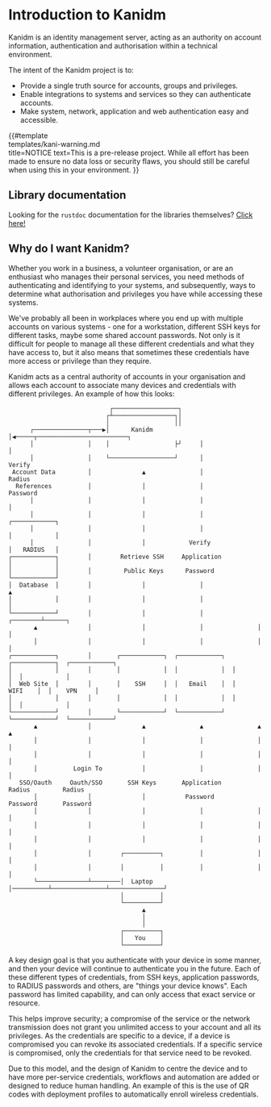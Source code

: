 # Introduction to Kanidm

Kanidm is an identity management server, acting as an authority on account information, authentication
and authorisation within a technical environment.

The intent of the Kanidm project is to:

* Provide a single truth source for accounts, groups and privileges.
* Enable integrations to systems and services so they can authenticate accounts.
* Make system, network, application and web authentication easy and accessible.


 {{#template  
    templates/kani-warning.md      
    title=NOTICE
    text=This is a pre-release project. While all effort has been made to ensure no data loss or security flaws, you should still be careful when using this in your environment.
}}

## Library documentation

Looking for the `rustdoc` documentation for the libraries themselves? [Click here!](https://kanidm.com/documentation/)

## Why do I want Kanidm?

Whether you work in a business, a volunteer organisation, or are an enthusiast who manages 
their personal services, you need methods of authenticating and identifying 
to your systems, and subsequently, ways to determine what authorisation and privileges you have
while accessing these systems.

We've probably all been in workplaces where you end up with multiple accounts on various
systems - one for a workstation, different SSH keys for different tasks, maybe some shared
account passwords. Not only is it difficult for people to manage all these different credentials
and what they have access to, but it also means that sometimes these credentials have more
access or privilege than they require.

Kanidm acts as a central authority of accounts in your organisation and allows each account to associate
many devices and credentials with different privileges. An example of how this looks:

                                ┌──────────────────┐
                               ┌┴─────────────────┐│
                               │                  ││
          ┌───────────────┬───▶│      Kanidm      │◀─────┬─────────────────────────┐
          │               │    │                  ├┘     │                         │
          │               │    └──────────────────┘      │                       Verify
     Account Data         │              ▲               │                       Radius
      References          │              │               │                      Password
          │               │              │               │                         │
          │               │              │               │                  ┌────────────┐
          │               │              │               │                  │            │
          │               │              │            Verify                │   RADIUS   │
    ┌────────────┐        │        Retrieve SSH     Application             │            │
    │            │        │         Public Keys      Password               └────────────┘
    │  Database  │        │              │               │                        ▲
    │            │        │              │               │                        │
    └────────────┘        │              │               │               ┌────────┴──────┐
           ▲              │              │               │               │               │
           │              │              │               │               │               │
    ┌────────────┐        │       ┌────────────┐  ┌────────────┐  ┌────────────┐  ┌────────────┐
    │            │        │       │            │  │            │  │            │  │            │
    │  Web Site  │        │       │    SSH     │  │   Email    │  │    WIFI    │  │    VPN     │
    │            │        │       │            │  │            │  │            │  │            │
    └────────────┘        │       └────────────┘  └────────────┘  └────────────┘  └────────────┘
           ▲              │              ▲               ▲               ▲               ▲
           │              │              │               │               │               │
           │              │              │               │               │               │
           │          Login To           │               │               │               │
       SSO/Oauth     Oauth/SSO       SSH Keys       Application        Radius         Radius
           │              │              │           Password         Password       Password
           │              │              │               │               │               │
           │              │              │               │               │               │
           │              │              │               │               │               │
           │              │        ┌──────────┐          │               │               │
           │              │        │          │          │               │               │
           └──────────────┴────────│  Laptop  │──────────┴───────────────┴───────────────┘
                                   │          │
                                   └──────────┘
                                         ▲
                                         │
                                         │
                                   ┌──────────┐
                                   │   You    │
                                   └──────────┘

A key design goal is that you authenticate with your device in some manner, and then your device will
continue to authenticate you in the future. Each of these different types of credentials, from SSH keys,
application passwords, to RADIUS passwords and others, are "things your device knows". Each password
has limited capability, and can only access that exact service or resource.

This helps improve security; a compromise of the service or the network transmission does not
grant you unlimited access to your account and all its privileges. As the credentials are specific
to a device, if a device is compromised you can revoke its associated credentials. If a
specific service is compromised, only the credentials for that service need to be revoked.

Due to this model, and the design of Kanidm to centre the device and to have more per-service credentials,
workflows and automation are added or designed to reduce human handling. An example of this
is the use of QR codes with deployment profiles to automatically enroll wireless credentials.
